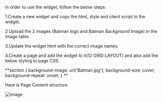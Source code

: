 In order to use the widget, follow the below steps:

1.Create a new widget and copy the html, style and client script in the widget.

2.Upload the 2 images (Batman logo and Batman Background Image) in the image table.

3.Update the widget html with the correct image names.

4.Create a page and add the widget to it(12 GRID LAYOUT) and also add the below styling to page CSS.

**section {
  background-image: url('Batman.jpg');
  background-size: cover;
  background-repeat: unset;
}
**

Here is Page Content structure


![image](https://user-images.githubusercontent.com/28950517/135977861-16358193-2df6-460a-ba6c-094c5ba3955d.png)

